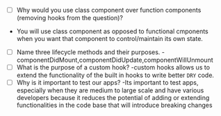 - [ ] Why would you use class component over function components (removing hooks from the question)?
- You will use class component as opposed to functional cmponents when you want that component to control/maintain its own state.
- [ ] Name three lifecycle methods and their purposes.
-componentDidMount,componentDidUpdate,componentWillUnmount
- [ ] What is the purpose of a custom hook?
-custom hooks allows us to extend the functionality of the built in hooks to write better `DRY` code.
- [ ] Why is it important to test our apps?
-Its important to test apps, especially when they are medium to large scale and have various developers because it reduces the potential of adding or extending functionalities in the code base that will introduce breaking changes